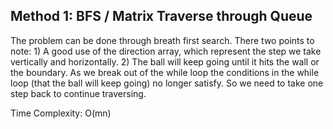 ## Method 1: BFS / Matrix Traverse through Queue

The problem can be done through breath first search. There two points to note: 1) A good use of the direction array, which represent the step we take 
vertically and horizontally. 2) The ball will keep going until it hits the wall or the boundary. As we break out of the while loop the conditions in the 
while loop (that the ball will keep going) no longer satisfy. So we need to take one step back to continue traversing.

Time Complexity: O(mn)
